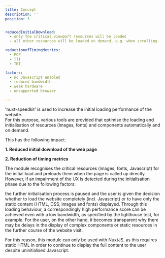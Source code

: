 ```yaml
---
title: Concept
description: ''
position: 3


reducedInitialDownload:
  - only the critical viewport resources will be loaded
  - all other resources will be loaded on demand, e.g. when scrolling.

reductionofTimingMetrics:
  - FCP
  - TTI
  - TBT

factors: 
  - no Javascript enabled
  - reduced bandwidth
  - weak hardware
  - unsupported browser

---
```



'nuxt-speedkit' is used to increase the initial loading performance of the website.  
For this purpose, various tools are provided that optimise the loading and initialisation of resources (images, fonts) and components automatically and on demand.

This has the following impact:

**1. Reduced initial download of the web page**
<list type="success" :items="reducedInitialDownload"></list>

**2. Reduction of timing metrics**
<list type="success" :items="reductionofTimingMetrics"></list>

The module recognises the critical resources (images, fonts, Javascript) for the initial load and preloads them when the page is called up directly. However, if an impairment of the UX is detected during the initialisation phase due to the following factors:

<list type="info" :items="factors"></list>

the further initialisation process is paused and the user is given the decision whether to load the website completely (incl. Javascript) or to have only the static content (HTML, CSS, images and fonts) displayed. Through this loading behaviour, a correspondingly high performance score can be achieved even with a low bandwidth, as specified by the lighthouse test, for example. For the user, on the other hand, it becomes transparent why there may be delays in the display of complex components or static resources in the further course of the website visit.

For this reason, this module can only be used with NuxtJS, as this requires static HTML in order to continue to display the full content to the user despite uninitialised Javascript.

